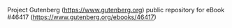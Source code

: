 Project Gutenberg (https://www.gutenberg.org) public repository for eBook #46417 (https://www.gutenberg.org/ebooks/46417)
